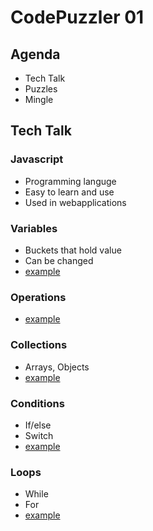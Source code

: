 # CodePuzzler 01

## Agenda

- Tech Talk
- Puzzles
- Mingle

## Tech Talk

### Javascript

- Programming languge
- Easy to learn and use
- Used in webapplications

### Variables

- Buckets that hold value
- Can be changed
- [example](variables.js)

### Operations

- [example](operations.js)

### Collections

- Arrays, Objects
- [example](collections.js)

### Conditions

- If/else
- Switch
- [example](conditions.js)

### Loops

- While
- For
- [example](loops.js)
